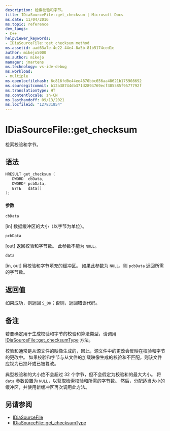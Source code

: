 ```yaml
---
description: 检索校验和字节。
title: IDiaSourceFile::get_checksum | Microsoft Docs
ms.date: 11/04/2016
ms.topic: reference
dev_langs:
- C++
helpviewer_keywords:
- IDiaSourceFile::get_checksum method
ms.assetid: aad63a7e-4e22-44e4-8a5b-81b5174ced1e
author: mikejo5000
ms.author: mikejo
manager: jmartens
ms.technology: vs-ide-debug
ms.workload:
- multiple
ms.openlocfilehash: 6c816fd0e44ee4870bbc656aa48621b175908692
ms.sourcegitcommit: b12a38744db371d2894769ecf305585f9577792f
ms.translationtype: HT
ms.contentlocale: zh-CN
ms.lasthandoff: 09/13/2021
ms.locfileid: "127831854"
---
```

# <a name="idiasourcefileget_checksum"></a>IDiaSourceFile::get_checksum
检索校验和字节。

## <a name="syntax"></a>语法

```C++
HRESULT get_checksum ( 
   DWORD  cbData,
   DWORD* pcbData,
   BYTE   data[]
);
```

#### <a name="parameters"></a>参数
 `cbData`

[in] 数据缓冲区的大小（以字节为单位）。

 `pcbData`

[out] 返回校验和字节数。 此参数不能为 `NULL`。

 `data`

[in, out] 用校验和字节填充的缓冲区。 如果此参数为 `NULL`，则 `pcbData` 返回所需的字节数。

## <a name="return-value"></a>返回值
 如果成功，则返回 `S_OK`；否则，返回错误代码。

## <a name="remarks"></a>备注
 若要确定用于生成校验和字节的校验和算法类型，请调用 [IDiaSourceFile::get_checksumType](../../debugger/debug-interface-access/idiasourcefile-get-checksumtype.md) 方法。

 校验和通常是从源文件的映像生成的，因此，源文件中的更改会反映在校验和字节的更改中。 如果校验和字节与从文件的加载映像生成的校验和不匹配，则该文件应视为已损坏或已被篡改。

 典型校验和的大小绝不会超过 32 个字节，但不会假定为校验和的最大大小。 将 `data` 参数设置为 `NULL`，以获取检索校验和所需的字节数。 然后，分配适当大小的缓冲区，并使用新缓冲区再次调用此方法。

## <a name="see-also"></a>另请参阅
- [IDiaSourceFile](../../debugger/debug-interface-access/idiasourcefile.md)
- [IDiaSourceFile::get_checksumType](../../debugger/debug-interface-access/idiasourcefile-get-checksumtype.md)
